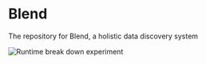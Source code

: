 # Blend
The repository for Blend, a holistic data discovery system

![Runtime break down experiment](runtime_breakdown.jpg)
